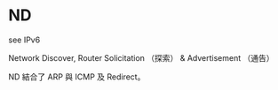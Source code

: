 # ND

see IPv6

Network Discover, Router Solicitation （探索） &amp; Advertisement （通告）

ND 結合了 ARP 與 ICMP 及 Redirect。


